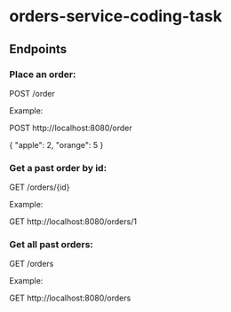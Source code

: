 # orders-service-coding-task

## Endpoints

### Place an order:

POST /order

Example: 

POST http://localhost:8080/order

{
    "apple": 2,
    "orange": 5
}


### Get a past order by id:

GET /orders/{id}

Example:

GET http://localhost:8080/orders/1


### Get all past orders:

GET /orders

Example: 

GET http://localhost:8080/orders
